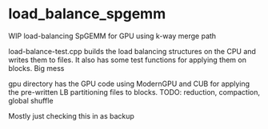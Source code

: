 # load_balance_spgemm
WIP load-balancing SpGEMM for GPU using k-way merge path

load-balance-test.cpp builds the load balancing structures on the CPU and writes them to files. It also has some test functions for applying them on blocks. Big mess

gpu directory has the GPU code using ModernGPU and CUB for applying the pre-written LB partitioning files to blocks. TODO: reduction, compaction, global shuffle

Mostly just checking this in as backup
